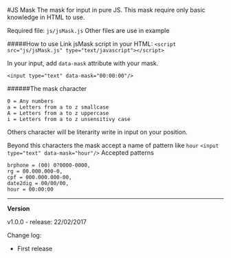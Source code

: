 #JS Mask
The mask for input in pure JS. This mask require only basic knowledge in HTML to use.

Required file: ```js/jsMask.js```
Other files are use in example

#####How to use
Link jsMask script in your HTML:
```<script src="js/jsMask.js" type="text/javascript"></script>```

In your input, add ```data-mask``` attribute with your mask.

```<input type="text" data-mask="00:00:00"/>```

######The mask character
```
0 = Any numbers
a = Letters from a to z smallcase
A = Letters from a to z uppercase
i = Letters from a to z unsensitivy case
```
Others character will be literarity write in input on your position.

Beyond this characters the mask accept a name of pattern like ```hour```
```<input type="text" data-mask="hour"/>```
Accepted patterns
```
brphone = (00) 0?0000-0000,
rg = 00.000.000-0,
cpf = 000.000.000-00,
date2dig = 00/00/00,
hour = 00:00:00
```
---

**Version**

v1.0.0 - release: 22/02/2017

Change log:
- First release